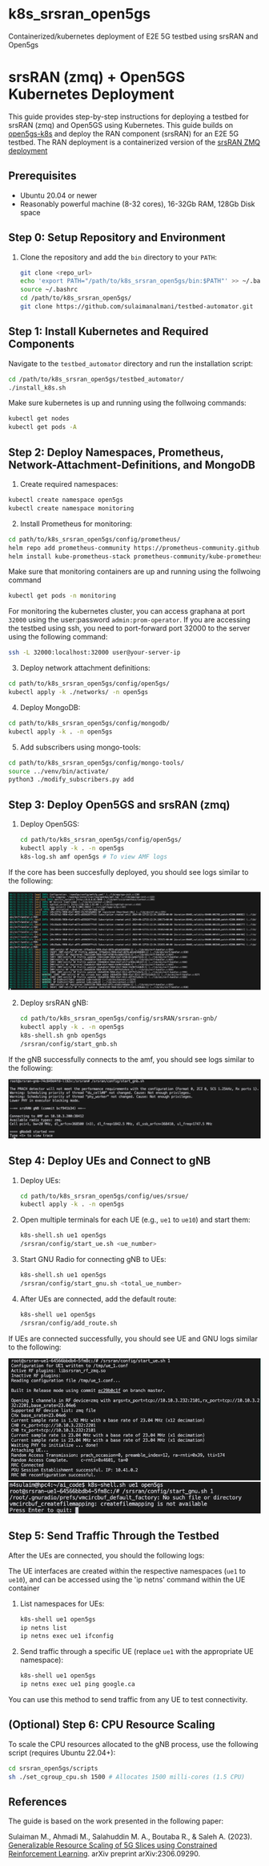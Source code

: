 # k8s_srsran_open5gs
Containerized/kubernetes deployment of E2E 5G testbed using srsRAN and Open5gs

# srsRAN (zmq) + Open5GS Kubernetes Deployment

This guide provides step-by-step instructions for deploying a testbed for srsRAN (zmq) and Open5GS using Kubernetes. This guide builds on [open5gs-k8s](https://github.com/niloysh/open5gs-k8s) and deploy the RAN component (srsRAN) for an E2E 5G testbed. The RAN deployment is a containerized version of the [srsRAN ZMQ deployment](https://docs.srsran.com/projects/project/en/latest/tutorials/source/srsUE/source/index.html#zeromq-based-setup)

## Prerequisites

- Ubuntu 20.04 or newer
- Reasonably powerful machine (8-32 cores), 16-32Gb RAM, 128Gb Disk space

## Step 0: Setup Repository and Environment

1. Clone the repository and add the `bin` directory to your `PATH`:

    ```bash
    git clone <repo_url>
    echo 'export PATH="/path/to/k8s_srsran_open5gs/bin:$PATH"' >> ~/.bashrc
    source ~/.bashrc
    cd /path/to/k8s_srsran_open5gs/
    git clone https://github.com/sulaimanalmani/testbed-automator.git
    ```
    
## Step 1: Install Kubernetes and Required Components

Navigate to the `testbed_automator` directory and run the installation script:

```bash
cd /path/to/k8s_srsran_open5gs/testbed_automator/
./install_k8s.sh
```

Make sure kubernetes is up and running using the follwoing commands:
```bash
kubectl get nodes
kubectl get pods -A
```

## Step 2: Deploy Namespaces, Prometheus, Network-Attachment-Definitions, and MongoDB

1. Create required namespaces:

```bash
kubectl create namespace open5gs
kubectl create namespace monitoring
```

2. Install Prometheus for monitoring:
```bash
cd path/to/k8s_srsran_open5gs/config/prometheus/
helm repo add prometheus-community https://prometheus-community.github.io/helm-charts
helm install kube-prometheus-stack prometheus-community/kube-prometheus-stack -f debug_kube-prometheus-values-nuc.yaml -n monitoring
```

Make sure that monitoring containers are up and running using the follwoing command 
```bash
kubectl get pods -n monitoring
```

For monitoring the kubernetes cluster, you can access graphana at port `32000` using the user:password `admin:prom-operator`. If you are accessing the testbed using ssh, you need to port-forward port 32000 to the server using the following command:

```bash
ssh -L 32000:localhost:32000 user@your-server-ip
```

3. Deploy network attachment definitions:

```bash
cd path/to/k8s_srsran_open5gs/config/open5gs/
kubectl apply -k ./networks/ -n open5gs
```

4. Deploy MongoDB:
```bash
cd path/to/k8s_srsran_open5gs/config/mongodb/
kubectl apply -k . -n open5gs
```

5. Add subscribers using mongo-tools:
```bash
cd path/to/k8s_srsran_open5gs/config/mongo-tools/
source ../venv/bin/activate/
python3 ./modify_subscribers.py add
```

## Step 3: Deploy Open5GS and srsRAN (zmq)

1. Deploy Open5GS:

    ```bash
    cd path/to/k8s_srsran_open5gs/config/open5gs/
    kubectl apply -k . -n open5gs
    k8s-log.sh amf open5gs # To view AMF logs
    ```
If the core has been succesfully deployed, you should see logs similar to the following:

![amf_logs](/images/amf_logs.png "AMF Logs.")


2. Deploy srsRAN gNB:

    ```bash
    cd path/to/k8s_srsran_open5gs/config/srsRAN/srsran-gnb/
    kubectl apply -k . -n open5gs
    k8s-shell.sh gnb open5gs
    /srsran/config/start_gnb.sh
    ```

If the gNB successfully connects to the amf, you should see logs similar to the following:

![gnb_logs](/images/gnb_logs.png "gNB Logs.")

    
## Step 4: Deploy UEs and Connect to gNB

1. Deploy UEs:

    ```bash
    cd path/to/k8s_srsran_open5gs/config/ues/srsue/
    kubectl apply -k . -n open5gs
    ```

2. Open multiple terminals for each UE (e.g., `ue1` to `ue10`) and start them:

    ```bash
    k8s-shell.sh ue1 open5gs
    /srsran/config/start_ue.sh <ue_number>
    ```

3. Start GNU Radio for connecting gNB to UEs:

    ```bash
    k8s-shell.sh ue1 open5gs
    /srsran/config/start_gnu.sh <total_ue_number>
    ```

4. After UEs are connected, add the default route:

    ```bash
    k8s-shell ue1 open5gs
    /srsran/config/add_route.sh
    ```
    
If UEs are connected successfully, you should see UE and GNU logs similar to the following:

![gnb_logs](/images/ue_logs.png "UE Logs.")
![gnb_logs](/images/gnu_logs.png "GNU Logs.")

    
## Step 5: Send Traffic Through the Testbed
After the UEs are connected, you should the following logs:


The UE interfaces are created within the respective namespaces (`ue1` to `ue10`), and can be accessed using the 'ip netns' command within the UE container

1. List namespaces for UEs:

    ```bash
    k8s-shell ue1 open5gs
    ip netns list
    ip netns exec ue1 ifconfig
    ```

2. Send traffic through a specific UE (replace `ue1` with the appropriate UE namespace):

    ```bash
    k8s-shell ue1 open5gs
    ip netns exec ue1 ping google.ca
    ```

You can use this method to send traffic from any UE to test connectivity.

## (Optional) Step 6: CPU Resource Scaling

To scale the CPU resources allocated to the gNB process, use the following script (requires Ubuntu 22.04+):

```bash
cd srsran_open5gs/scripts
sh ./set_cgroup_cpu.sh 1500 # Allocates 1500 milli-cores (1.5 CPU)
```

## References

The guide is based on the work presented in the following paper:

Sulaiman M., Ahmadi M., Salahuddin M. A., Boutaba R., & Saleh A. (2023). [Generalizable Resource Scaling of 5G Slices using Constrained Reinforcement Learning](https://arxiv.org/abs/2306.09290). arXiv preprint arXiv:2306.09290.
